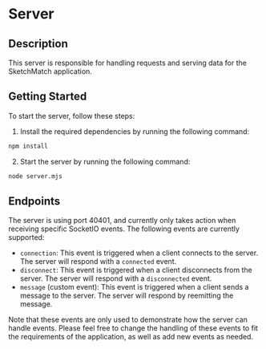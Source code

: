 # Server

## Description

This server is responsible for handling requests and serving data for the SketchMatch application.

## Getting Started

To start the server, follow these steps:

1. Install the required dependencies by running the following command:

```bash
npm install
```

2. Start the server by running the following command:

```bash
node server.mjs
```

## Endpoints

The server is using port 40401, and currently only takes action when receiving specific SocketIO events. The following events are currently supported:

- `connection`: This event is triggered when a client connects to the server. The server will respond with a `connected` event.
- `disconnect`: This event is triggered when a client disconnects from the server. The server will respond with a `disconnected` event.
- `message` (custom event): This event is triggered when a client sends a message to the server. The server will respond by reemitting the message.

Note that these events are only used to demonstrate how the server can handle events. Please feel free to change the handling of these events to fit the requirements of the application, as well as add new events as needed.
